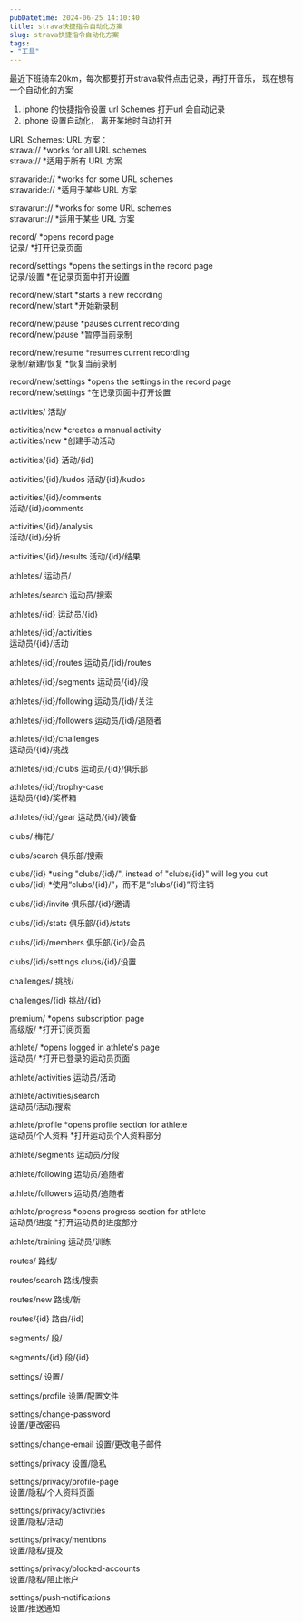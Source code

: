 ```yaml
---
pubDatetime: 2024-06-25 14:10:40
title: strava快捷指令自动化方案
slug: strava快捷指令自动化方案
tags:
- "工具"
---
```


最近下班骑车20km，每次都要打开strava软件点击记录，再打开音乐， 现在想有一个自动化的方案  
1. iphone 的快捷指令设置  url Schemes  打开url 会自动记录  
2. iphone 设置自动化， 离开某地时自动打开  
  
URL Schemes: URL 方案：  
strava:// *works for all URL schemes  
strava:// *适用于所有 URL 方案  
  
stravaride:// *works for some URL schemes  
stravaride:// *适用于某些 URL 方案  
  
stravarun:// *works for some URL schemes  
stravarun:// *适用于某些 URL 方案  
  
record/ *opens record page  
记录/ *打开记录页面  
  
record/settings *opens the settings in the record page  
记录/设置 *在记录页面中打开设置  
  
record/new/start *starts a new recording  
record/new/start *开始新录制  
  
record/new/pause *pauses current recording  
record/new/pause *暂停当前录制  
  
record/new/resume *resumes current recording  
录制/新建/恢复 *恢复当前录制  
  
record/new/settings *opens the settings in the record page  
record/new/settings *在记录页面中打开设置  
  
activities/ 活动/  
  
activities/new *creates a manual activity  
activities/new *创建手动活动  
  
activities/{id}  活动/{id}  
  
activities/{id}/kudos  活动/{id}/kudos  
  
activities/{id}/comments  
活动/{id}/comments  
  
activities/{id}/analysis  
活动/{id}/分析  
  
activities/{id}/results  活动/{id}/结果  
  
athletes/ 运动员/  
  
athletes/search  运动员/搜索  
  
athletes/{id}  运动员/{id}  
  
athletes/{id}/activities  
运动员/{id}/活动  
  
athletes/{id}/routes  运动员/{id}/routes  
  
athletes/{id}/segments  运动员/{id}/段  
  
athletes/{id}/following  运动员/{id}/关注  
  
athletes/{id}/followers  运动员/{id}/追随者  
  
athletes/{id}/challenges  
运动员/{id}/挑战  
  
athletes/{id}/clubs  运动员/{id}/俱乐部  
  
athletes/{id}/trophy-case  
运动员/{id}/奖杯箱  
  
athletes/{id}/gear  运动员/{id}/装备  
  
clubs/  梅花/  
  
clubs/search  俱乐部/搜索  
  
clubs/{id} *using "clubs/{id}/", instead of "clubs/{id}" will log you out  
clubs/{id} *使用“clubs/{id}/”，而不是“clubs/{id}”将注销  
  
clubs/{id}/invite  俱乐部/{id}/邀请  
  
clubs/{id}/stats  俱乐部/{id}/stats  
  
clubs/{id}/members  俱乐部/{id}/会员  
  
clubs/{id}/settings  clubs/{id}/设置  
  
challenges/  挑战/  
  
challenges/{id}  挑战/{id}  
  
premium/ *opens subscription page  
高级版/ *打开订阅页面  
  
athlete/ *opens logged in athlete's page  
运动员/ *打开已登录的运动员页面  
  
athlete/activities  运动员/活动  
  
athlete/activities/search  
运动员/活动/搜索  
  
athlete/profile *opens profile section for athlete  
运动员/个人资料 *打开运动员个人资料部分  
  
athlete/segments  运动员/分段  
  
athlete/following  运动员/追随者  
  
athlete/followers  运动员/追随者  
  
athlete/progress *opens progress section for athlete  
运动员/进度 *打开运动员的进度部分  
  
athlete/training  运动员/训练  
  
routes/  路线/  
  
routes/search  路线/搜索  
  
routes/new  路线/新  
  
routes/{id}  路由/{id}  
  
segments/  段/  
  
segments/{id}  段/{id}  
  
settings/  设置/  
  
settings/profile  设置/配置文件  
  
settings/change-password  
设置/更改密码  
  
settings/change-email  设置/更改电子邮件  
  
settings/privacy  设置/隐私  
  
settings/privacy/profile-page  
设置/隐私/个人资料页面  
  
settings/privacy/activities  
设置/隐私/活动  
  
settings/privacy/mentions  
设置/隐私/提及  
  
settings/privacy/blocked-accounts  
设置/隐私/阻止帐户  
  
settings/push-notifications  
设置/推送通知